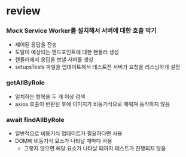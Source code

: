 # review

### Mock Service Worker를 설치해서 서버에 대한 호출 막기
- 제어된 응답을 전송
- 도달이 예상되는 엔드포인트에 대한 핸들러 생성
- 핸들러에서 응답을 보낼 서버를 생성
- setupsTests 파일을 업데이트해서 테스트전 서버가 요청을 리스닝하게 설정

### getAllByRole
- 일치하는 항목을 두 개 이상 검색
- axios 호출이 반환된 후에 이미지가 비동기식으로 채워져 동작하지 않음
 
### await findAllByRole
- 일반적으로 비동기식 업데이트가 필요하다면 사용
- DOM에 비동기식 요소가 나타날 때마다 사용
  - 그렇지 않으면 해당 요소가 나타날 떄까지 테스트가 진행되지 않음
